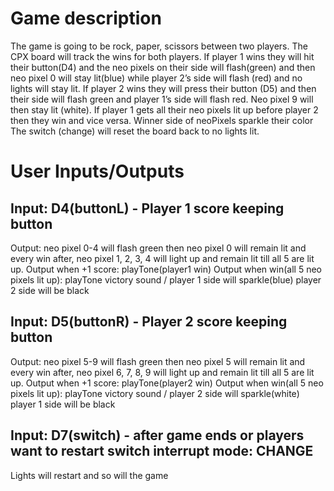 # Game description 

The game is going to be rock, paper, scissors between two players. The CPX board will track the wins for both players. If player 1 wins they will hit their button(D4) and the neo pixels on their side will flash(green) and then neo pixel 0 will stay lit(blue) while player 2’s side will flash (red) and no lights will stay lit. If player 2 wins they will press their button (D5) and then their side will flash green and player 1’s side will flash red. Neo pixel 9 will then stay lit (white). If player 1 gets all their neo pixels lit up before player 2 then they win and vice versa. Winner side of neoPixels sparkle their color
The switch (change) will reset the board back to no lights lit. 

# User Inputs/Outputs

## Input: D4(buttonL) - Player 1 score keeping button
Output: neo pixel 0-4 will flash green then neo pixel 0 will remain lit and every win after, neo pixel 1, 2, 3, 4 will light up and remain lit till all 5 are lit up.
Output when +1 score: playTone(player1 win)
Output when win(all 5 neo pixels lit up): playTone victory sound / player 1 side will sparkle(blue) player 2 side will be black


## Input: D5(buttonR) - Player 2 score keeping button	
Output: neo pixel 5-9 will flash green then neo pixel 5 will remain lit and every win after, neo pixel 6, 7, 8, 9 will light up and remain lit till all 5 are lit up. 
Output when +1 score: playTone(player2 win)
Output when win(all 5 neo pixels lit up): playTone victory sound / player 2 side will sparkle(white) player 1 side will be black

## Input: D7(switch) - after game ends or players want to restart switch interrupt mode: CHANGE
Lights will restart and so will the game
